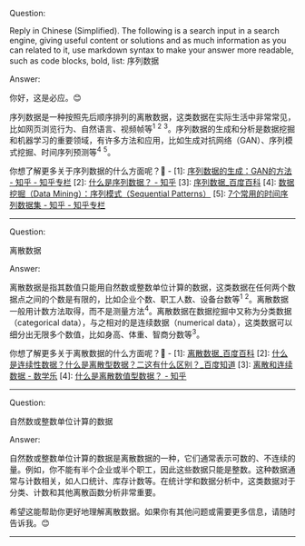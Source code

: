 Question:

Reply in Chinese (Simplified).
The following is a search input in a search engine, giving useful content or solutions and as much information as you can related to it, use markdown syntax to make your answer more readable, such as code blocks, bold, list:
序列数据

Answer:

你好，这是必应。😊

序列数据是一种按照先后顺序排列的离散数据，这类数据在实际生活中非常常见，比如网页浏览行为、自然语言、视频帧等<sup>1</sup> <sup>2</sup> <sup>3</sup>。序列数据的生成和分析是数据挖掘和机器学习的重要领域，有许多方法和应用，比如生成对抗网络（GAN）、序列模式挖掘、时间序列预测等<sup>4</sup> <sup>5</sup>。

你想了解更多关于序列数据的什么方面呢？🤔
\-
\[1]: [序列数据的生成：GAN的方法 - 知乎 - 知乎专栏](https://zhuanlan.zhihu.com/p/273226252)
\[2]: [什么是序列数据？ - 知乎](https://www.zhihu.com/question/279202384)
\[3]: [序列数据_百度百科](https://baike.baidu.com/item/%E5%BA%8F%E5%88%97%E6%95%B0%E6%8D%AE/56402831)
\[4]: [数据挖掘（Data Mining）：序列模式（Sequential Patterns）](https://blog.csdn.net/Night__owl/article/details/120320798)
\[5]: [7个常用的时间序列数据集 - 知乎 - 知乎专栏](https://zhuanlan.zhihu.com/p/439620162)

<hr/>

Question:

离散数据

Answer:

离散数据是指其数值只能用自然数或整数单位计算的数据，这类数据在任何两个数据点之间的个数是有限的，比如企业个数、职工人数、设备台数等<sup>1</sup> <sup>2</sup>。离散数据一般用计数方法取得，而不是测量方法<sup>4</sup>。离散数据在数据挖掘中又称为分类数据（categorical data），与之相对的是连续数据（numerical data），这类数据可以细分出无限多个数值，比如身高、体重、智商分数等<sup>3</sup>。

你想了解更多关于离散数据的什么方面呢？🤔
\-
\[1]: [离散数据_百度百科](https://baike.baidu.com/item/离散数据/7628736)
\[2]: [什么是连续性数据？什么是离散型数据？二这有什么区别？_百度知道](https://zhidao.baidu.com/question/397530165.html)
\[3]: [离散和连续数据 - 数学乐](https://www.shuxuele.com/data/data-discrete-continuous.html)
\[4]: [什么是离散数值型数据？ - 知乎](https://www.zhihu.com/question/25338444)

<hr/>

Question:

自然数或整数单位计算的数据

Answer:

自然数或整数单位计算的数据是离散数据的一种，它们通常表示可数的、不连续的量。例如，你不能有半个企业或半个职工，因此这些数据只能是整数。这种数据通常与计数相关，如人口统计、库存计数等。在统计学和数据分析中，这类数据对于分类、计数和其他离散函数分析非常重要。

希望这能帮助你更好地理解离散数据。如果你有其他问题或需要更多信息，请随时告诉我。😊

<hr/>

